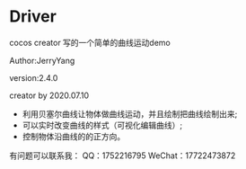 # Driver

cocos creator 写的一个简单的曲线运动demo

Author:JerryYang

version:2.4.0

creator by 2020.07.10


- 利用贝塞尔曲线让物体做曲线运动，并且绘制把曲线绘制出来;
- 可以实时改变曲线的样式（可视化编辑曲线）;
- 控制物体沿曲线的的正方向。


有问题可以联系我：
QQ：1752216795
WeChat：17722473872
